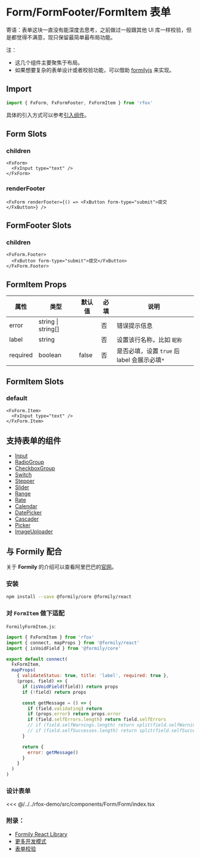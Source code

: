 # Form/FormFooter/FormItem 表单

寄语：表单这块一直没有能深度去思考，之前做过一般跟其他 UI 库一样校验，但是都觉得不满意，现只保留最简单最布局功能。

注：

- 这几个组件主要聚焦于布局。
- 如果想要复杂的表单设计或者校验功能，可以借助 [formilyjs](https://formilyjs.org/zh-CN/guide) 来实现。

## Import

```js
import { FxForm, FxFormFooter, FxFormItem } from 'rfox'
```

具体的引入方式可以参考[引入组件](../guide/import.md)。

## Form Slots

### children

```tsx
<FxForm>
  <FxInput type="text" />
</FxForm>
```

### renderFooter

```tsx
<FxForm renderFooter={() => <FxButton form-type="submit">提交</FxButton>} />
```

## FormFooter Slots

### children

```tsx
<FxForm.Footer>
  <FxButton form-type="submit">提交</FxButton>
</FxForm.Footer>
```

## FormItem Props

| 属性     | 类型               | 默认值 | 必填 | 说明                                         |
| -------- | ------------------ | ------ | ---- | -------------------------------------------- |
| error    | string \| string[] |        | 否   | 错误提示信息                                 |
| label    | string             |        | 否   | 设置该行名称，比如 `昵称`                    |
| required | boolean            | false  | 否   | 是否必填，设置 `true` 后 label 会展示必填`*` |

## FormItem Slots

### default

```tsx
<FxForm.Item>
  <FxInput type="text" />
</FxForm.Item>
```

## 支持表单的组件

- [Input](./Input.md)
- [RadioGroup](./Radio.md#radiogroup)
- [CheckboxGroup](./Checkbox.md#checkboxgroup)
- [Switch](./Switch.md)
- [Stepper](./Stepper.md)
- [Slider](./Slider.md)
- [Range](./Range.md)
- [Rate](./Rate.md)
- [Calendar](./Calendar.md)
- [DatePicker](./DatePicker.md)
- [Cascader](./Cascader.md)
- [Picker](./Picker.md)
- [ImageUploader](./ImageUploader.md)

## 与 **Formily** 配合

关于 **Formily** 的介绍可以查看阿里巴巴的[官网](https://formilyjs.org/zh-CN)。

### 安装

```sh
npm install --save @formily/core @formily/react
```

### 对 `FormItem` 做下适配

`FormilyFormItem.js`:

```js
import { FxFormItem } from 'rfox'
import { connect, mapProps } from '@formily/react'
import { isVoidField } from '@formily/core'

export default connect(
  FxFormItem,
  mapProps(
    { validateStatus: true, title: 'label', required: true },
    (props, field) => {
      if (isVoidField(field)) return props
      if (!field) return props

      const getMessage = () => {
        if (field.validating) return
        if (props.error) return props.error
        if (field.selfErrors.length) return field.selfErrors
        // if (field.selfWarnings.length) return split(field.selfWarnings)
        // if (field.selfSuccesses.length) return split(field.selfSuccesses)
      }

      return {
        error: getMessage()
      }
    }
  )
)
```

### 设计表单

<CodeDemo name="Form">

<<< @/../../rfox-demo/src/components/Form/Form/index.tsx

</CodeDemo>

### 附录：

- [Formily React Library](https://react.formilyjs.org/)
- [更多开发模式](https://react.formilyjs.org/zh-CN/guide/concept)
- [表单校验](https://formilyjs.org/zh-CN/guide/advanced/validate)
